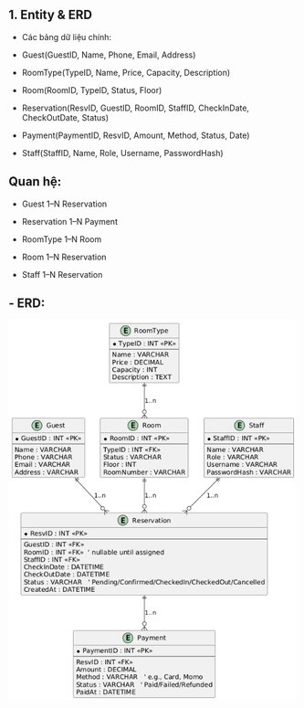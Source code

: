 ## 1. Entity & ERD
- Các bảng dữ liệu chính:

- Guest(GuestID, Name, Phone, Email, Address)

- RoomType(TypeID, Name, Price, Capacity, Description)

- Room(RoomID, TypeID, Status, Floor)

- Reservation(ResvID, GuestID, RoomID, StaffID, CheckInDate, CheckOutDate, Status)

- Payment(PaymentID, ResvID, Amount, Method, Status, Date)

- Staff(StaffID, Name, Role, Username, PasswordHash)

## Quan hệ:

- Guest 1–N Reservation

- Reservation 1–N Payment

- RoomType 1–N Room

- Room 1–N Reservation

- Staff 1–N Reservation

## - ERD:
![SƠ ĐỒ ERD](https://github.com/miao0w025/BT-LAB02/blob/main/01/ERD.png)
